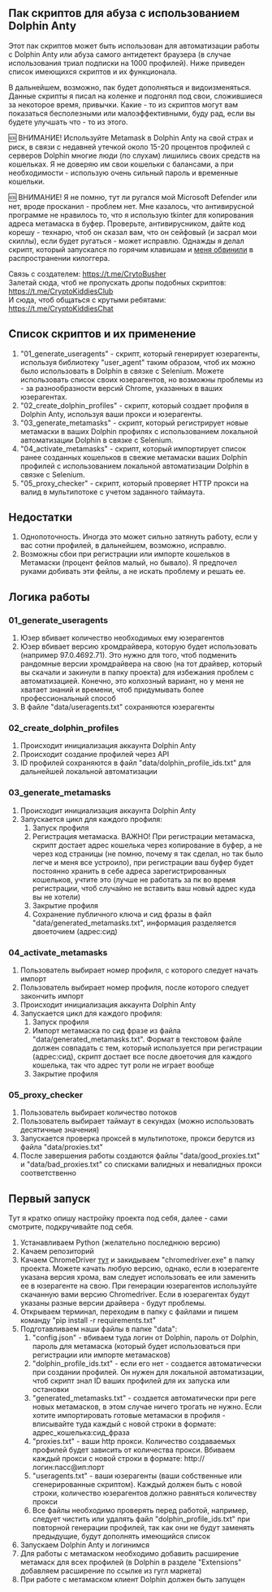 ## Пак скриптов для абуза с использованием Dolphin Anty
Этот пак скриптов может быть использован для автоматизации работы с Dolphin Anty или абуза самого антидетект браузера (в случае использования триал подписки на 1000 профилей). Ниже приведен список имеющихся скриптов и их функционала.

В дальнейшем, возможно, пак будет дополняться и видоизменяться. Данные скрипты я писал на коленке и подгонял под свои, сложившиеся за некоторое время, привычки. Какие - то из скриптов могут вам показаться бесполезными или малоэффективными, буду рад, если вы будете улучшать что - то из этого.

🆘 ВНИМАНИЕ! Используйте Metamask в Dolphin Anty на свой страх и риск, в связи с недавней утечкой около 15-20 процентов профилей с серверов Dolphin многие люди (по слухам) лишились своих средств на кошельках. Я не доверяю им свои кошельки с балансами, а при необходимости - использую очень сильный пароль и временные кошельки.

🆘 ВНИМАНИЕ! Я не помню, тут ли ругался мой Microsoft Defender или нет, вроде просканил - проблем нет. Мне казалось, что антивирусной программе не нравилось то, что я использую tkinter для копирования адреса метамаска в буфер. Проверьте, антивирусником, дайте код корешу - технарю, чтоб он сказал вам, что он сейфовый (и засрал мои скиллы), если будет ругаться - может исправлю. Однажды я делал скрипт, который запускался по горячим клавишам и [меня обвинили](https://t.me/FarmersChatCKC/2707) в распространении килоггера.

Связь с создателем: https://t.me/CrytoBusher <br>
Залетай сюда, чтоб не пропускать дропы подобных скриптов: https://t.me/CryptoKiddiesClub <br>
И сюда, чтоб общаться с крутыми ребятами: https://t.me/CryptoKiddiesChat <br>

## Список скриптов и их применение
1. "01_generate_useragents" - скрипт, который генерирует юзерагенты, используя библиотеку "user_agent" таким образом, чтоб их можно было использовать в Dolphin в связке с Selenium. Можете использовать список своих юзерагентов, но возможны проблемы из - за разнообразности версий Chrome, указанных в ваших юзерагентах.
2. "02_create_dolphin_profiles" - скрипт, который создает профиля в Dolphin Anty, используя ваши прокси и юзерагенты.
3. "03_generate_metamasks" - скрипт, который регистрирует новые метамаски в ваших Dolphin профилях с использованием локальной автоматизации Dolphin в связке с Selenium.
4. "04_activate_metamasks" - скрипт, который импортирует список ранее созданных кошельков в свежие метамаски ваших Dolphin профилей с использованием локальной автоматизации Dolphin в связке с Selenium.
5. "05_proxy_checker" - скрипт, который проверяет HTTP прокси на валид в мультипотоке с учетом заданного таймаута.

## Недостатки
1. Однопоточность. Иногда это может сильно затянуть работу, если у вас сотни профилей, в дальнейшем, возможно, исправлю.
2. Возможны сбои при регистрации или импорте кошельков в Метамаски (процент фейлов малый, но бывало). Я предпочел руками добивать эти фейлы, а не искать проблему и решать ее.

## Логика работы
### 01_generate_useragents
1. Юзер вбивает количество необходимых ему юзерагентов
2. Юзер вбивает версию хромдрайвера, которую будет использовать (например 97.0.4692.71). Это нужно для того, чтоб подменить рандомные версии хромдрайвера на свою (на тот драйвер, который вы скачали и закинули в папку проекта) для избежания проблем с автоматизацией. Конечно, это колхозный вариант, но у меня не хватает знаний и времени, чтоб придумывать более профессиональный способ
3. В файле "data/useragents.txt" сохраняются юзерагенты

### 02_create_dolphin_profiles
1. Происходит инициализация аккаунта Dolphin Anty
2. Происходит создание профилей через API
3. ID профилей сохраняются в файл "data/dolphin_profile_ids.txt" для дальнейшей локальной автоматизации

### 03_generate_metamasks
1. Происходит инициализация аккаунта Dolphin Anty
2. Запускается цикл для каждого профиля:
   1. Запуск профиля
   2. Регистрация метамаска. ВАЖНО! При регистрации метамаска, скрипт достает адрес кошелька через копирование в буфер, а не через код страницы (не помню, почему я так сделал, но так было легче и меня все устроило), при регистрации ваш буфер будет постоянно хранить в себе адреса зарегистрированных кошельков, учтите это (лучше не работать за пк во время регистрации, чтоб случайно не вставить ваш новый адрес куда вы не хотели)
   3. Закрытие профиля
   4. Сохранение публичного ключа и сид фразы в файл "data/generated_metamasks.txt", информация разделяется двоеточием (адрес:сид)

### 04_activate_metamasks
1. Пользователь выбирает номер профиля, с которого следует начать импорт
2. Пользователь выбирает номер профиля, после которого следует закончить импорт
3. Происходит инициализация аккаунта Dolphin Anty
4. Запускается цикл для каждого профиля:
   1. Запуск профиля
   2. Импорт метамаска по сид фразе из файла "data/generated_metamasks.txt". Формат в текстовом файле должен совпадать с тем, который используется при регистрации (адрес:сид), скрипт достает все после двоеточия для каждого кошелька, так что адрес тут роли не играет вообще
   3. Закрытие профиля
   
### 05_proxy_checker
1. Пользователь выбирает количество потоков
2. Пользователь выбирает таймаут в секундах (можно использовать десятичные значения)
3. Запускается проверка проксей в мультипотоке, прокси берутся из файла "data/proxies.txt"
4. После завершения работы создаются файлы "data/good_proxies.txt" и "data/bad_proxies.txt" со списками валидных и невалидных прокси соответственно

## Первый запуск
Тут я кратко опишу настройку проекта под себя, далее - сами смотрите, подкручивайте под себя.

1. Устанавливаем Python (желательно последнюю версию)
2. Качаем репозиторий
3. Качаем ChromeDriver [тут](https://chromedriver.chromium.org/downloads) и закидываем "chromedriver.exe" в папку проекта. Можете качать любую версию, однако, если в юзерагенте указана версия хрома, вам следует использовать ее или заменить ее в юзерагенте на свою. При генерации юзерагентов используйте скачанную вами версию Chromedriver. Если в юзерагентах будут указаны разные версии драйвера - будут проблемы.
4. Открываем терминал, переходим в папку с файлами и пишем команду "pip install -r requirements.txt"
5. Подготавливаем наши файлы в папке "data":
   1. "config.json" - вбиваем туда логин от Dolphin, пароль от Dolphin, пароль для метамаска (который будет использоваться при регистрации или импорте метамасков)
   2. "dolphin_profile_ids.txt" - если его нет - создается автоматически при создании профилей. Он нужен для локальной автоматизации, чтоб скрипт знал ID ваших профилей для их запуска или остановки
   3. "generated_metamasks.txt" - создается автоматически при реге новых метамасков, в этом случае ничего трогать не нужно. Если хотите импортировать готовые метамаски в профиля - вписывайте туда каждый с новой строки в формате: адрес_кошелька:сид_фраза
   4. "proxies.txt" - ваши http прокси. Количество создаваемых профилей будет зависить от количества прокси. Вбиваем каждый прокси с новой строки в формате: http://логин:пасс@ип:порт
   5. "useragents.txt" - ваши юзерагенты (ваши собственные или сгенерированные скриптом). Каждый должен быть с новой строки, количество юзерагентов должно равняться количеству прокси
   6. Все файлы необходимо проверять перед работой, например, следует чистить или удалять файл "dolphin_profile_ids.txt" при повторной генерации профилей, так как они не будут заменять предыдущие, будут дополнять имеющийся список
6. Запускаем Dolphin Anty и логинимся
7. Для работы с метамаском необходимо добавить расширение метамаск для всех профилей (в Dolphin в разделе "Extensions" добавляем расширение по ссылке из гугл маркета)
8. При работе с метамаском клиент Dolphin должен быть запущен
